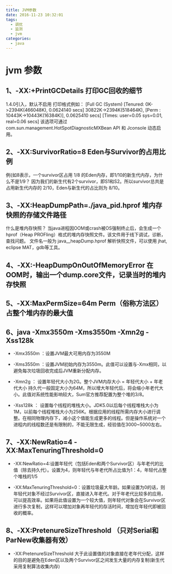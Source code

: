 ```yaml
---
title: JVM参数
date: 2016-11-23 10:32:01
tags: 
  - 调优
  - 监测
  - jvm
categories: 
  - java
---
```


# jvm 参数

## 1、-XX:+PrintGCDetails   打印GC回收的细节
1.4.0引入，默认不启用
打印格式例如：
[Full GC (System) [Tenured: 0K->2394K(466048K), 0.0624140 secs] 30822K->2394K(518464K), [Perm : 10443K->10443K(16384K)], 0.0625410 secs] [Times: user=0.05 sys=0.01, real=0.06 secs]
该选项可通过 com.sun.management.HotSpotDiagnosticMXBean API 和 Jconsole 动态启用。

## 2、-XX:SurvivorRatio=8 Eden与Survivor的占用比例
例{如8表示，一个survivor区占用 1/8 的Eden内存，即1/10的新生代内存，为什么不是1/9？
因为我们的新生代有2个survivor，即S1和S2。所以survivor总共是占用新生代内存的 2/10，Eden与新生代的占比则为 8/10。

## 3、-XX:HeapDumpPath=./java_pid<pid>.hprof 堆内存快照的存储文件路径

什么是堆内存快照？
当java进程因OOM或crash被OS强制终止后，会生成一个hprof（Heap PROFling）格式的堆内存快照文件。该文件用于线下调试，诊断，查找问题。
文件名一般为
java_<pid>_<date>_<time>_heapDump.hprof
解析快照文件，可以使用 jhat, eclipse MAT，gdb等工具。

## 4、-XX:-HeapDumpOnOutOfMemoryError 在OOM时，输出一个dump.core文件，记录当时的堆内存快照

## 5、-XX:MaxPermSize=64m Perm（俗称方法区）占整个堆内存的最大值

## 6、java -Xmx3550m -Xms3550m -Xmn2g -Xss128k

- -Xmx3550m ：设置JVM最大可用内存为3550M

- -Xms3550m ：设置JVM初始内存为3550m。此值可以设置与-Xmx相同，以避免每次垃圾回收完成后JVM重新分配内存。

- -Xmn2g ： 设置年轻代大小为2G。整个JVM内存大小 = 年轻代大小 + 年老代大小 持久代一般固定大小为64M，所以增大年轻代后，将会缩小年老代大小。此值对系统性能影响较大，Sum官方推荐配置为整个堆的3/8。

- -Xss128k ： 设置每个线程的堆栈大小。JDK5.0以后每个线程堆栈大小为1M，以前每个线程堆栈大小为256K。根据应用的线程所需内存大小进行调整。在相同物理内存下，减小这个值能生成更多的线程。但是操作系统对一个进程内的线程数还是有限制的，不能无限生成，经验值在3000~5000左右。

## 7、-XX:NewRatio=4  -XX:MaxTenuringThreshold=0
- -XX:NewRatio=4:设置年轻代（包括Eden和两个Survivor区）与年老代的比值（除去持久代）。设置为4，则年轻代与年老代所占比值为1：4，年轻代占整个堆栈的1/5

- -XX:MaxTenuringThreshold=0：设置垃圾最大年龄。如果设置为0的话，则年轻代对象不经过Survivor区，直接进入年老代。对于年老代比较多的应用，可以提高效率。如果将此值设置为一个较大值，则年轻代对象会在Survivor区进行多次复制，这样可以增加对象再年轻代的存活时间，增加在年轻代即被回收的概率。

## 8、-XX:PretenureSizeThreshold （只对Serial和ParNew收集器有效）
- -XX:PretenureSizeThreshold 大于此设置值的对象直接在老年代分配，这样的目的是避免在Eden区以及两个Survivor区之间发生大量的内存复制(新生代采用复制算法收集内存)